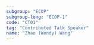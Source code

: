 ```yaml
---
subgroup: "ECOP"
subgroup-long: "ECOP-1"
code: "CT01"
tag: "Contributed Talk Speaker"
name: "Zhao (Wendy) Wang"
---
```

